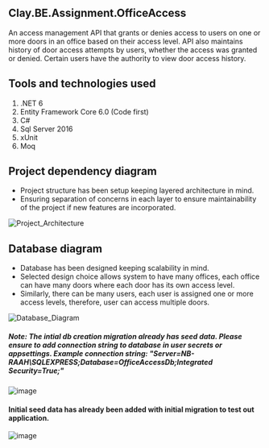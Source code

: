 ## Clay.BE.Assignment.OfficeAccess
An access management API that grants or denies access to users on one or more doors in an office based on their access level.
API also maintains history of door access attempts by users, whether the access was granted or denied.
Certain users have the authority to view door access history.

## Tools and technologies used
1. .NET 6
2. Entity Framework Core 6.0 (Code first)
3. C#
4. Sql Server 2016
5. xUnit
6. Moq

## Project dependency diagram
- Project structure has been setup keeping layered architecture in mind.
- Ensuring separation of concerns in each layer to ensure maintainability of the project if new features are incorporated.

![Project_Architecture](https://user-images.githubusercontent.com/16301198/209124032-4f76aeb4-eed1-4a07-9477-eb25d1eb20cd.png)

## Database diagram
- Database has been designed keeping scalability in mind.
- Selected design choice allows system to have many offices, each office can have many doors where each door has its own access level.
- Similarly, there can be many users, each user is assigned one or more access levels, therefore, user can access multiple doors.

![Database_Diagram](https://user-images.githubusercontent.com/16301198/209124134-f901a934-60f4-467f-a2d4-1d4c8ef24901.png)

##### Note: The intial db creation migration already has seed data. Please ensure to add connection string to database in user secrets or appsettings. Example connection string: "Server=NB-RAAH\\SQLEXPRESS;Database=OfficeAccessDb;Integrated Security=True;"

![image](https://user-images.githubusercontent.com/16301198/211291562-f305bb71-6d64-4f79-aac8-17baddf12e7e.png)

#### Initial seed data has already been added with initial migration to test out application.
![image](https://user-images.githubusercontent.com/16301198/211483573-072c04d4-498c-406a-b8fa-85b4b3a824b0.png)

